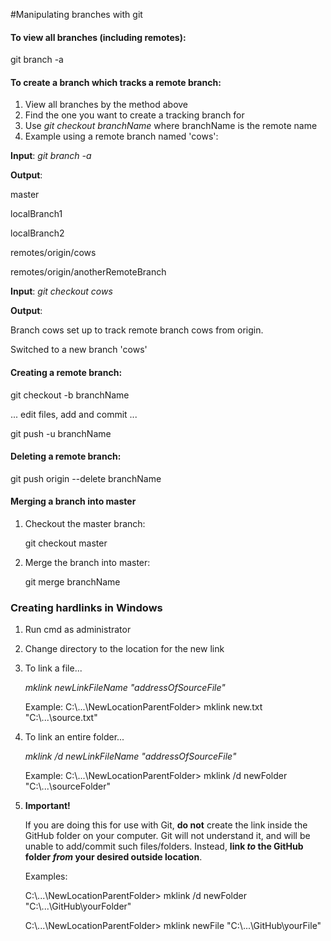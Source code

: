 #Manipulating branches with git

#### To view **all** branches (including remotes):

git branch -a


#### To create a branch which tracks a remote branch:

1. View all branches by the method above
2. Find the one you want to create a tracking branch for
3. Use _git checkout branchName_ where branchName is the remote name
4. Example using a remote branch named 'cows':

**Input**: _git branch -a_

**Output**: 

master

localBranch1

localBranch2

remotes/origin/cows

remotes/origin/anotherRemoteBranch

**Input**: _git checkout cows_

**Output**:

Branch cows set up to track remote branch cows from origin. 

Switched to a new branch 'cows'


#### Creating a remote branch:

git checkout -b branchName

... edit files, add and commit ...

git push -u branchName


#### Deleting a remote branch:

git push origin --delete branchName



#### Merging a branch into master

1. Checkout the master branch: 

   git checkout master
   
2. Merge the branch into master: 

   git merge branchName


### Creating hardlinks in Windows ###

1. Run cmd as administrator 
2. Change directory to the location for the new link
3. To link a file...

	_mklink newLinkFileName "addressOfSourceFile"_

	Example: C:\\...\NewLocationParentFolder> mklink new.txt "C:\\...\source.txt"


4. To link an entire folder...

	_mklink /d newLinkFileName "addressOfSourceFile"_

	Example: C:\\...\NewLocationParentFolder> mklink /d newFolder "C:\\...\sourceFolder"

5. **Important!**

	If you are doing this for use with Git, **do not** create the link inside the GitHub folder on your computer.
	Git will not understand it, and will be unable to add/commit such files/folders. Instead, **link _to_ the GitHub 
	folder _from_ your desired outside location**.
	
	Examples: 

	C:\\...\NewLocationParentFolder> mklink /d newFolder "C:\\...\GitHub\yourFolder"


	C:\\...\NewLocationParentFolder> mklink newFile "C:\\...\GitHub\yourFile"
